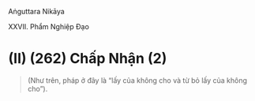 Aṅguttara Nikāya

XXVII. Phẩm Nghiệp Ðạo

# (II) (262) Chấp Nhận (2)

> (Như trên, pháp ở đây là “lấy của không cho và từ bỏ lấy của không cho”).

